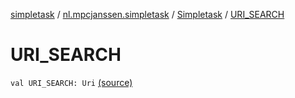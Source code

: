 [simpletask](../../index.md) / [nl.mpcjanssen.simpletask](../index.md) / [Simpletask](index.md) / [URI_SEARCH](.)

# URI_SEARCH

`val URI_SEARCH: Uri` [(source)](https://github.com/mpcjanssen/simpletask-android/blob/master/src/main/java/nl/mpcjanssen/simpletask/Simpletask.kt#L1729)